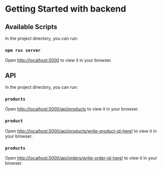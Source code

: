 # Getting Started with backend

## Available Scripts

In the project directory, you can run:

### `npm rus server`

Open [http://localhost:5000](http://localhost:5000) to view it in your browser.

## API

In the project directory, you can run:

### `products`

Open [http://localhost:5000/api/products](http://localhost:5000/api/products) to view it in your browser.

### `product`

Open [http://localhost:5000/api/products/write-product-id-here!](http://localhost:5000/api/products/62d94cdbc41c6fc613725003) to view it in your browser.

### `products`

Open [http://localhost:5000/api/orders/write-order-id-here!](http://localhost:5000/api/orders/62db02abeec200b8181519b5) to view it in your browser.
